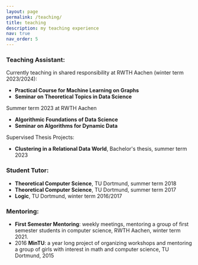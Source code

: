 ```yaml
---
layout: page
permalink: /teaching/
title: teaching
description: my teaching experience
nav: true
nav_order: 5
---
```


### Teaching Assistant:

Currently teaching in shared responsibility at RWTH Aachen (winter term 2023/2024):
- **Practical Course for Machine Learning on Graphs**
- **Seminar on Theoretical Topics in Data Science**


Summer term 2023 at RWTH Aachen
- **Algorithmic Foundations of Data Science**
- **Seminar on Algorithms for Dynamic Data**

Supervised Thesis Projects:
- **Clustering in a Relational Data World**, Bachelor's thesis, summer term 2023



### Student Tutor:
- **Theoretical Computer Science**, TU Dortmund, summer term 2018 
- **Theoretical Computer Science**, TU Dortmund, summer term 2017
- **Logic**, TU Dortmund, winter term 2016/2017  



### Mentoring:
* **First Semester Mentoring**:
    weekly meetings, mentoring a group of first semester students in computer science, RWTH Aachen, winter term 2021.
* 2016 **MinTU**:
    a year long project of organizing workshops and mentoring a group of girls with interest in math and computer science, TU Dortmund, 2015
